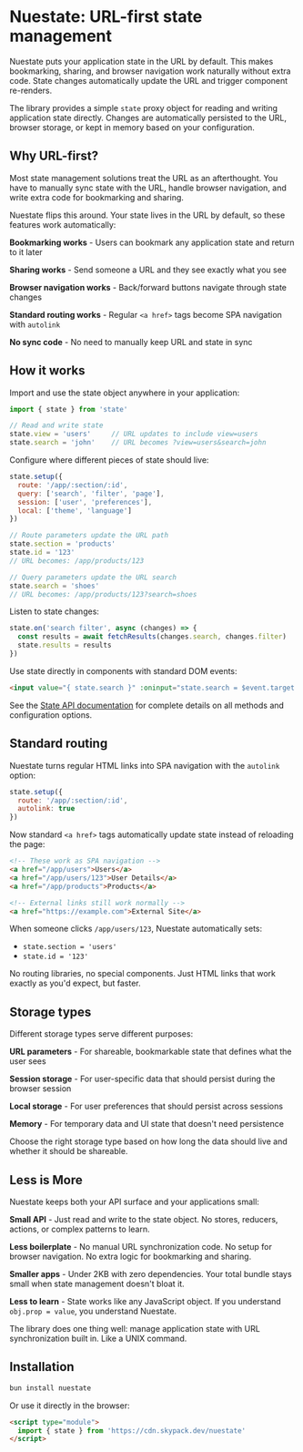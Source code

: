 
# Nuestate: URL-first state management

Nuestate puts your application state in the URL by default. This makes bookmarking, sharing, and browser navigation work naturally without extra code. State changes automatically update the URL and trigger component re-renders.

The library provides a simple `state` proxy object for reading and writing application state directly. Changes are automatically persisted to the URL, browser storage, or kept in memory based on your configuration.

## Why URL-first?

Most state management solutions treat the URL as an afterthought. You have to manually sync state with the URL, handle browser navigation, and write extra code for bookmarking and sharing.

Nuestate flips this around. Your state lives in the URL by default, so these features work automatically:

**Bookmarking works** - Users can bookmark any application state and return to it later

**Sharing works** - Send someone a URL and they see exactly what you see

**Browser navigation works** - Back/forward buttons navigate through state changes

**Standard routing works** - Regular `<a href>` tags become SPA navigation with `autolink`

**No sync code** - No need to manually keep URL and state in sync

## How it works

Import and use the state object anywhere in your application:

```javascript
import { state } from 'state'

// Read and write state
state.view = 'users'     // URL updates to include view=users
state.search = 'john'    // URL becomes ?view=users&search=john
```

Configure where different pieces of state should live:

```javascript
state.setup({
  route: '/app/:section/:id',
  query: ['search', 'filter', 'page'],
  session: ['user', 'preferences'],
  local: ['theme', 'language']
})

// Route parameters update the URL path
state.section = 'products'
state.id = '123'
// URL becomes: /app/products/123

// Query parameters update the URL search
state.search = 'shoes'
// URL becomes: /app/products/123?search=shoes
```

Listen to state changes:

```javascript
state.on('search filter', async (changes) => {
  const results = await fetchResults(changes.search, changes.filter)
  state.results = results
})
```

Use state directly in components with standard DOM events:

```html
<input value="{ state.search }" :oninput="state.search = $event.target.value">
```

See the [State API documentation](/docs/state-api) for complete details on all methods and configuration options.

## Standard routing

Nuestate turns regular HTML links into SPA navigation with the `autolink` option:

```javascript
state.setup({
  route: '/app/:section/:id',
  autolink: true
})
```

Now standard `<a href>` tags automatically update state instead of reloading the page:

```html
<!-- These work as SPA navigation -->
<a href="/app/users">Users</a>
<a href="/app/users/123">User Details</a>
<a href="/app/products">Products</a>

<!-- External links still work normally -->
<a href="https://example.com">External Site</a>
```

When someone clicks `/app/users/123`, Nuestate automatically sets:
- `state.section = 'users'`
- `state.id = '123'`

No routing libraries, no special components. Just HTML links that work exactly as you'd expect, but faster.

## Storage types

Different storage types serve different purposes:

**URL parameters** - For shareable, bookmarkable state that defines what the user sees

**Session storage** - For user-specific data that should persist during the browser session

**Local storage** - For user preferences that should persist across sessions

**Memory** - For temporary data and UI state that doesn't need persistence

Choose the right storage type based on how long the data should live and whether it should be shareable.

## Less is More

Nuestate keeps both your API surface and your applications small:

**Small API** - Just read and write to the state object. No stores, reducers, actions, or complex patterns to learn.

**Less boilerplate** - No manual URL synchronization code. No setup for browser navigation. No extra logic for bookmarking and sharing.

**Smaller apps** - Under 2KB with zero dependencies. Your total bundle stays small when state management doesn't bloat it.

**Less to learn** - State works like any JavaScript object. If you understand `obj.prop = value`, you understand Nuestate.

The library does one thing well: manage application state with URL synchronization built in. Like a UNIX command.

## Installation

```bash
bun install nuestate
```

Or use it directly in the browser:

```html
<script type="module">
  import { state } from 'https://cdn.skypack.dev/nuestate'
</script>
```